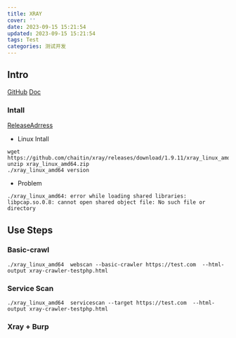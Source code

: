 ```yaml
---
title: XRAY
cover: ''
date: 2023-09-15 15:21:54
updated: 2023-09-15 15:21:54
tags: Test
categories: 测试开发
---
```



## Intro

[GitHub](https://github.com/chaitin/xray)
[Doc](https://docs.xray.cool/)


### Intall
[ReleaseAdrress](https://github.com/chaitin/xray/releases)

- Linux Intall
```
wget https://github.com/chaitin/xray/releases/download/1.9.11/xray_linux_amd64.zip
unzip xray_linux_amd64.zip
./xray_linux_amd64 version
```

- Problem
```
./xray_linux_amd64: error while loading shared libraries: libpcap.so.0.8: cannot open shared object file: No such file or directory
```

## Use Steps

### Basic-crawl

```
./xray_linux_amd64  webscan --basic-crawler https://test.com  --html-output xray-crawler-testphp.html
```

### Service Scan
```
./xray_linux_amd64  servicescan --target https://test.com  --html-output xray-crawler-testphp.html
```

### Xray + Burp
